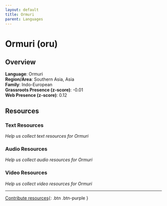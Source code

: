 ```yaml
---
layout: default
title: Ormuri
parent: Languages
---
```


# Ormuri (oru)

## Overview

**Language**: Ormuri  
**Region/Area**: Southern Asia, Asia  
**Family**: Indo-European  
**Grassroots Presence (z-score)**: -0.01  
**Web Presence (z-score)**: 0.12  

## Resources

### Text Resources
*Help us collect text resources for Ormuri*

### Audio Resources
*Help us collect audio resources for Ormuri*

### Video Resources
*Help us collect video resources for Ormuri*

---

[Contribute resources](https://forms.office.com/e/1SfLJx3u1r){: .btn .btn-purple }
